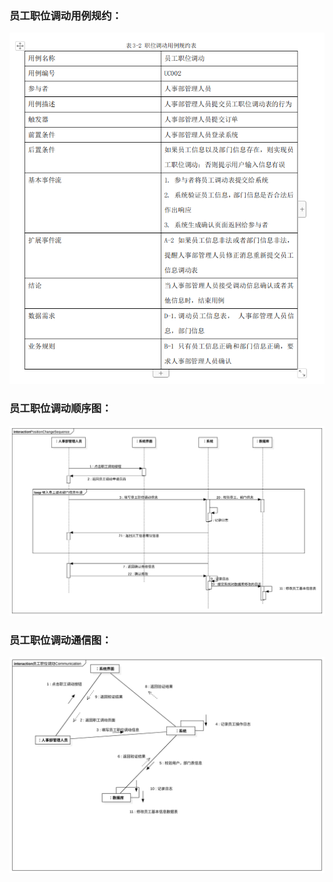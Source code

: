### 员工职位调动用例规约：　

![EmployeeChangePostion](../.local/static/2019/5/2/EmployeeChangePosition.png)

### 员工职位调动顺序图：
![title](../.local/static/2019/5/2/ECSeq.svg)


### 员工职位调动通信图：

![员工职位调动通信图](../.local/static/2019/5/2/ECC.svg)